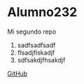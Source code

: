# Alumno232
Mi segundo repo

1. sadfsadfsadf
2. flsadjflskadjf
3. sdfsakdjfhsakdjf

[GitHub](https://github.com)
